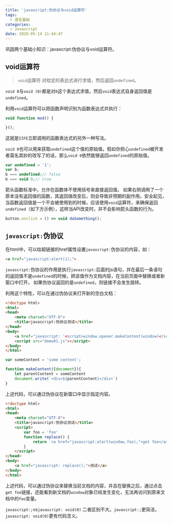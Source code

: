 ```yaml
---
title: 'javascript:伪协议与void运算符'
tags:
  - 语言基础
categories:
  - Javascript
date: 2020-05-14 11:44:47
---
```



巩固两个基础小知识：javascript:伪协议与void运算符。

<!-- more -->

## void运算符
> `void`运算符 对给定的表达式进行求值，然后返回`undefined`。

`void 0`与`void (0)`都是对`0`这个表达式求值，然后`void`表达式自身返回值是`undefined`。

利用`void`运算符可以把函数声明识别为函数表达式并执行：
```js
void function mod() {

}();
```
这就是`IIFE`立即调用的函数表达式的另外一种写法。

`void 0`也可以用来获取`undefined`这个值的原始值。假如你担心`undefined`被开发者莫名其妙的改写了的话，那么`void 0`依然能够返回`undefined`的原始值。
```js
var undefined = '1';
var b;
b === undefined;// false
b === void 0;// true
```

箭头函数标准中，允许在函数体不使用括号来直接返回值。 如果右侧调用了一个原本没有返回值的函数，其返回值改变后，则会导致非预期的副作用。安全起见，当函数返回值是一个不会被使用到的时候，应该使用`void`运算符，来确保返回`undefined`（如下方示例），这样当API改变时，并不会影响箭头函数的行为。
```js
button.onclick = () => void doSomething();
```

## `javascript:`伪协议
在html中，可以给超链接的href属性设置`javascript:`伪协议的内容，如：
```html
<a href="javascript:alert(1);">
```
`javascript:`伪协议的作用是执行`javascript:`后面的js语句，并在最后一条语句的返回值不是`undefined`的时候，把该值作为文档内容，在当前页面中替换或者新窗口中打开。 如果伪协议返回的是`undefined`，则链接不会发生跳转。

利用这个特性，可以在通过伪协议来打开新的空白文档：
```html demo01.html
<!doctype html>
<html>
<head>
    <meta charset="UTF-8">
    <title>javascript:伪协议测试</title>
</head>
<body>
    <a href="javascript: '<script>window.opener.makeContent(window)</script>';" target="_blank">测试</a>
    <script src="demo01.js"></script>
</body>
</html>
```
```js demo01.js
var someContent = 'some content';

function makeContent({document}){
    let parentContent = someContent
    document.write(`<div>${parentContent}</div>`)
}
```
上述代码，可以通过伪协议在新窗口中显示指定内容。

```html demo2.html
<!doctype html>
<html>
<head>
    <meta charset="UTF-8">
    <title>javascript:伪协议测试</title>
    <script>
        var foo = 'foo'
        function replace() {
            return `<a href="javascript:alert(window.foo);">get foo</a>`
        }
    </script>
</head>
<body>
    <a href="javascript: replace();">测试</a>
</body>
</html>
```
上述代码，可以通过伪协议来替换当前文档的内容，并且在替换之后，通过点击`get foo`链接，还能看到新文档的`window`对象已经发生变化，无法再访问到原来文档中的`foo`变量。

`javascript:;`vs`javascript: void(0)`
二者区别不大。`javascript:;`更简洁，`javascript: void(0)`更有代码含义。